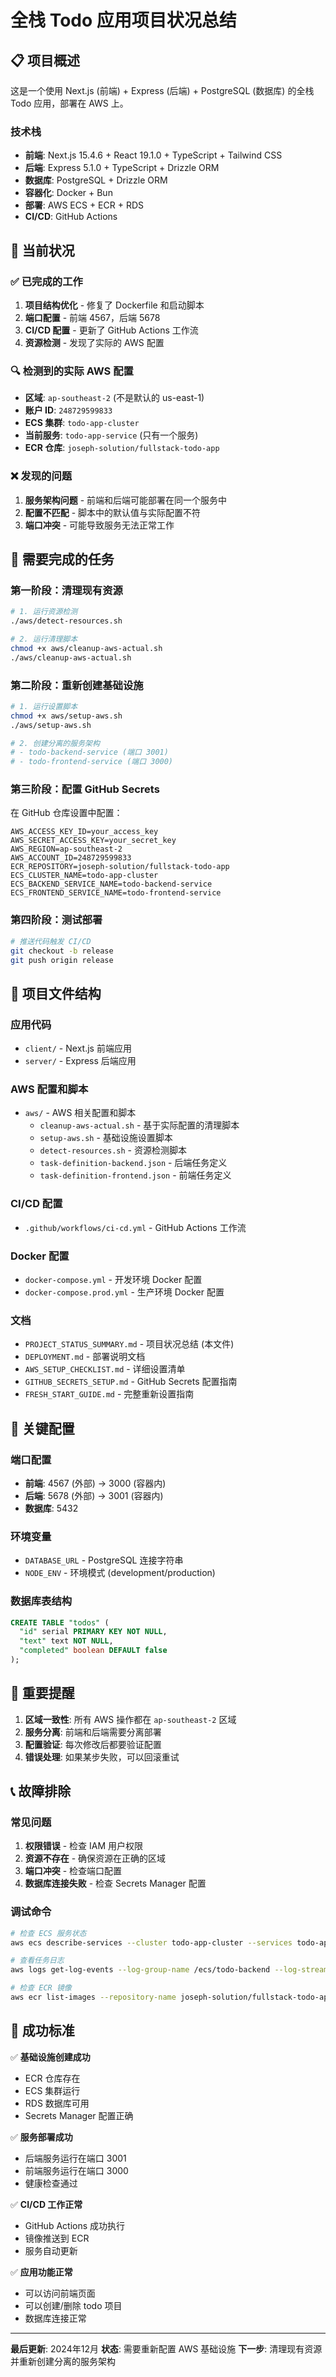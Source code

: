 # 全栈 Todo 应用项目状况总结

## 📋 项目概述

这是一个使用 Next.js (前端) + Express (后端) + PostgreSQL (数据库) 的全栈 Todo 应用，部署在 AWS 上。

### 技术栈
- **前端**: Next.js 15.4.6 + React 19.1.0 + TypeScript + Tailwind CSS
- **后端**: Express 5.1.0 + TypeScript + Drizzle ORM
- **数据库**: PostgreSQL + Drizzle ORM
- **容器化**: Docker + Bun
- **部署**: AWS ECS + ECR + RDS
- **CI/CD**: GitHub Actions

## 🎯 当前状况

### ✅ 已完成的工作
1. **项目结构优化** - 修复了 Dockerfile 和启动脚本
2. **端口配置** - 前端 4567，后端 5678
3. **CI/CD 配置** - 更新了 GitHub Actions 工作流
4. **资源检测** - 发现了实际的 AWS 配置

### 🔍 检测到的实际 AWS 配置
- **区域**: `ap-southeast-2` (不是默认的 us-east-1)
- **账户 ID**: `248729599833`
- **ECS 集群**: `todo-app-cluster`
- **当前服务**: `todo-app-service` (只有一个服务)
- **ECR 仓库**: `joseph-solution/fullstack-todo-app`

### ❌ 发现的问题
1. **服务架构问题** - 前端和后端可能部署在同一个服务中
2. **配置不匹配** - 脚本中的默认值与实际配置不符
3. **端口冲突** - 可能导致服务无法正常工作

## 🚀 需要完成的任务

### 第一阶段：清理现有资源
```bash
# 1. 运行资源检测
./aws/detect-resources.sh

# 2. 运行清理脚本
chmod +x aws/cleanup-aws-actual.sh
./aws/cleanup-aws-actual.sh
```

### 第二阶段：重新创建基础设施
```bash
# 1. 运行设置脚本
chmod +x aws/setup-aws.sh
./aws/setup-aws.sh

# 2. 创建分离的服务架构
# - todo-backend-service (端口 3001)
# - todo-frontend-service (端口 3000)
```

### 第三阶段：配置 GitHub Secrets
在 GitHub 仓库设置中配置：
```
AWS_ACCESS_KEY_ID=your_access_key
AWS_SECRET_ACCESS_KEY=your_secret_key
AWS_REGION=ap-southeast-2
AWS_ACCOUNT_ID=248729599833
ECR_REPOSITORY=joseph-solution/fullstack-todo-app
ECS_CLUSTER_NAME=todo-app-cluster
ECS_BACKEND_SERVICE_NAME=todo-backend-service
ECS_FRONTEND_SERVICE_NAME=todo-frontend-service
```

### 第四阶段：测试部署
```bash
# 推送代码触发 CI/CD
git checkout -b release
git push origin release
```

## 📁 项目文件结构

### 应用代码
- `client/` - Next.js 前端应用
- `server/` - Express 后端应用

### AWS 配置和脚本
- `aws/` - AWS 相关配置和脚本
  - `cleanup-aws-actual.sh` - 基于实际配置的清理脚本
  - `setup-aws.sh` - 基础设施设置脚本
  - `detect-resources.sh` - 资源检测脚本
  - `task-definition-backend.json` - 后端任务定义
  - `task-definition-frontend.json` - 前端任务定义

### CI/CD 配置
- `.github/workflows/ci-cd.yml` - GitHub Actions 工作流

### Docker 配置
- `docker-compose.yml` - 开发环境 Docker 配置
- `docker-compose.prod.yml` - 生产环境 Docker 配置

### 文档
- `PROJECT_STATUS_SUMMARY.md` - 项目状况总结 (本文件)
- `DEPLOYMENT.md` - 部署说明文档
- `AWS_SETUP_CHECKLIST.md` - 详细设置清单
- `GITHUB_SECRETS_SETUP.md` - GitHub Secrets 配置指南
- `FRESH_START_GUIDE.md` - 完整重新设置指南

## 🔧 关键配置

### 端口配置
- **前端**: 4567 (外部) -> 3000 (容器内)
- **后端**: 5678 (外部) -> 3001 (容器内)
- **数据库**: 5432

### 环境变量
- `DATABASE_URL` - PostgreSQL 连接字符串
- `NODE_ENV` - 环境模式 (development/production)

### 数据库表结构
```sql
CREATE TABLE "todos" (
  "id" serial PRIMARY KEY NOT NULL,
  "text" text NOT NULL,
  "completed" boolean DEFAULT false
);
```

## 🚨 重要提醒

1. **区域一致性**: 所有 AWS 操作都在 `ap-southeast-2` 区域
2. **服务分离**: 前端和后端需要分离部署
3. **配置验证**: 每次修改后都要验证配置
4. **错误处理**: 如果某步失败，可以回滚重试

## 📞 故障排除

### 常见问题
1. **权限错误** - 检查 IAM 用户权限
2. **资源不存在** - 确保资源在正确的区域
3. **端口冲突** - 检查端口配置
4. **数据库连接失败** - 检查 Secrets Manager 配置

### 调试命令
```bash
# 检查 ECS 服务状态
aws ecs describe-services --cluster todo-app-cluster --services todo-app-service --region ap-southeast-2

# 查看任务日志
aws logs get-log-events --log-group-name /ecs/todo-backend --log-stream-name ecs/backend/container-id --region ap-southeast-2

# 检查 ECR 镜像
aws ecr list-images --repository-name joseph-solution/fullstack-todo-app --region ap-southeast-2
```

## 🎯 成功标准

✅ **基础设施创建成功**
- ECR 仓库存在
- ECS 集群运行
- RDS 数据库可用
- Secrets Manager 配置正确

✅ **服务部署成功**
- 后端服务运行在端口 3001
- 前端服务运行在端口 3000
- 健康检查通过

✅ **CI/CD 工作正常**
- GitHub Actions 成功执行
- 镜像推送到 ECR
- 服务自动更新

✅ **应用功能正常**
- 可以访问前端页面
- 可以创建/删除 todo 项目
- 数据库连接正常

---

**最后更新**: 2024年12月
**状态**: 需要重新配置 AWS 基础设施
**下一步**: 清理现有资源并重新创建分离的服务架构
